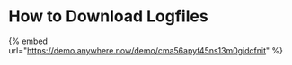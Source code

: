 # How to Download Logfiles

{% embed url="https://demo.anywhere.now/demo/cma56apyf45ns13m0gidcfnit" %}
